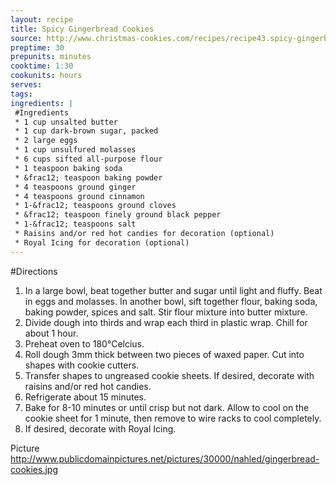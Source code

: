 ```yaml
---
layout: recipe
title: Spicy Gingerbread Cookies
source: http://www.christmas-cookies.com/recipes/recipe43.spicy-gingerbread-cookies.html
preptime: 30
prepunits: minutes
cooktime: 1:30
cookunits: hours
serves: 
tags: 
ingredients: |
 #Ingredients
 * 1 cup unsalted butter 
 * 1 cup dark-brown sugar, packed 
 * 2 large eggs 
 * 1 cup unsulfured molasses
 * 6 cups sifted all-purpose flour 
 * 1 teaspoon baking soda 
 * &frac12; teaspoon baking powder 
 * 4 teaspoons ground ginger 
 * 4 teaspoons ground cinnamon 
 * 1-&frac12; teaspoons ground cloves 
 * &frac12; teaspoon finely ground black pepper 
 * 1-&frac12; teaspoons salt 
 * Raisins and/or red hot candies for decoration (optional)
 * Royal Icing for decoration (optional)
---
```

#Directions
1. In a large bowl, beat together butter and sugar until light and fluffy. Beat in eggs and molasses. In another bowl, sift together flour, baking soda, baking powder, spices and salt. Stir flour mixture into butter mixture. 
2. Divide dough into thirds and wrap each third in plastic wrap. Chill for about 1 hour. 
3. Preheat oven to 180&deg;Celcius. 
4. Roll dough 3mm thick between two pieces of waxed paper. Cut into shapes with cookie cutters. 
5. Transfer shapes to ungreased cookie sheets. If desired, decorate with raisins and/or red hot candies. 
6. Refrigerate about 15 minutes. 
7. Bake for 8-10 minutes or until crisp but not dark. Allow to cool on the cookie sheet for 1 minute, then remove to wire racks to cool completely. 
8. If desired, decorate with Royal Icing.

Picture
http://www.publicdomainpictures.net/pictures/30000/nahled/gingerbread-cookies.jpg